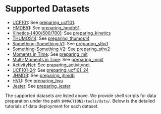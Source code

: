 # Supported Datasets

- [UCF101](https://www.crcv.ucf.edu/research/data-sets/ucf101/): See [preparing_ucf101](/tools/data/ucf101/preparing_ucf101.md).
- [HMDB51](https://serre-lab.clps.brown.edu/resource/hmdb-a-large-human-motion-database/): See [preparing_hmdb51](/tools/data/hmdb51/preparing_hmdb51.md).
- [Kinetics-[400/600/700]](https://deepmind.com/research/open-source/kinetics): See [preparing_kinetics](/tools/data/kinetics/preparing_kinetics.md)
- [THUMOS14](https://www.crcv.ucf.edu/THUMOS14/download.html): See [preparing_thumos14](/tools/data/thumos14/preparing_thumos14.md)
- [Something-Something V1](https://20bn.com/datasets/something-something/v1): See [preparing_sthv1](/tools/data/sthv1/preparing_sthv1.md)
- [Something-Something V2](https://20bn.com/datasets/something-something): See [preparing_sthv2](/tools/data/sthv2/preparing_sthv2.md)
- [Moments in Time](http://moments.csail.mit.edu/): See [preparing_mit](/tools/data/mit/preparing_mit.md)
- [Multi-Moments in Time](http://moments.csail.mit.edu/challenge_iccv_2019.html): See [preparing_mmit](/tools/data/mmit/preparing_mmit.md)
- [ActivityNet](http://activity-net.org/): See [praparing_activitynet](/tools/data/activitynet/preparing_activitynet.md)
- [UCF101-24](http://www.thumos.info/download.html): See [preparing_ucf101_24](/tools/data/ucf101_24/preparing_ucf101_24.md)
- [JHMDB](http://jhmdb.is.tue.mpg.de/): See [preparing_jhmdb](/tools/data/jhmdb/preparing_jhmdb.md)
- [HVU](https://github.com/holistic-video-understanding/HVU-Dataset): See [preparing_hvu](/tools/data/hvu/preparing_hvu.md)
- [Jester](https://20bn.com/datasets/jester/v1): See [preparing_jester](/tools/data/jester/preparing_jester.md)

The supported datasets are listed above.
We provide shell scripts for data preparation under the path `$MMACTION2/tools/data/`.
Below is the detailed tutorials of data deployment for each dataset.
